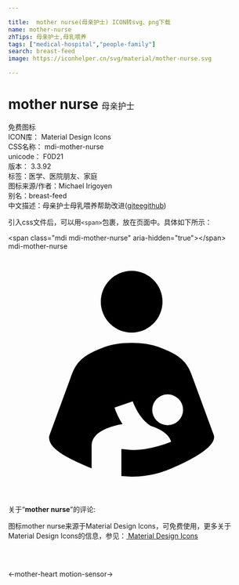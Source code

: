 ```yaml
---

title:  mother nurse(母亲护士) ICON转svg、png下载
name: mother-nurse
zhTips: 母亲护士,母乳喂养
tags: ["medical-hospital","people-family"]
search: breast-feed
image: https://iconhelper.cn/svg/material/mother-nurse.svg

---
```


# mother nurse  <small style="font-size: 60%;font-weight: 100">母亲护士</small>


<div class="detail-page">
<p>
<span><span class="badge-success badge">免费图标</span> </span>
<br/>
<span>
ICON库：
<span class="badge-secondary badge">Material Design Icons</span> 
</span>
<br/>
<span>
CSS名称：
<span class="badge-secondary badge">mdi-mother-nurse</span> 
</span>
<br/>
<span>
unicode：
<span class="badge-secondary badge">F0D21</span> 
<copy-btn content='F0D21' btn-title=""></copy-btn>
<copy-btn :content='String.fromCodePoint(parseInt("F0D21", 16))' btn-title="复制U"></copy-btn>
</span>
<br/>
<span>
版本：
<span class="badge-secondary badge">3.3.92</span> 
</span><br/><span>标签：<span class="badge-light badge"><router-link to="/tags/medical-hospital.html">医学、医院</router-link></span><span class="badge-light badge"><router-link to="/tags/people-family.html">朋友、家庭</router-link></span></span>
<br/>
<span>图标来源/作者：<span class="badge-light badge">Michael Irigoyen</span></span> 
<br/>
<span>别名：<span class="badge-light badge">breast-feed</span></span><br/><span class="zh-detail">中文描述：<span class="badge-primary badge">母亲护士</span><span class="badge-primary badge">母乳喂养</span><span class="help-link"><span>帮助改进</span>(<a href="https://gitee.com/liuwave/icon-helper/edit/master/json/material/mother-nurse.json" target="_blank" rel="noopener noreferrer">gitee</a><a href="https://github.com/liuwave/icon-helper/edit/master/json/material/mother-nurse.json" target="_blank" rel="noopener noreferrer">github</a></span>)</span><br/>
</p>
</div>
<div class="alert alert-dark">
  <i class="mdi mdi-mother-nurse mdi-48px"></i>
  <i class="mdi mdi-mother-nurse mdi-36px"></i>
  <i class="mdi mdi-mother-nurse mdi-24px"></i>
  <i class="mdi mdi-mother-nurse mdi-18px"></i>
</div>
<div>
  <p>引入css文件后，可以用<code>&lt;span&gt;</code>包裹，放在页面中。具体如下所示：    
  </p>
  <div class="alert alert-primary" style="font-size: 14px">
    &lt;span class="mdi mdi-mother-nurse" aria-hidden="true"&gt;&lt;/span&gt;
    <copy-btn content='<span class="mdi mdi-mother-nurse" aria-hidden="true"></span>'></copy-btn>
  </div>
  <div class="alert alert-secondary">
    <i class="mdi mdi-mother-nurse"
    style="font-size: 24px"
    aria-hidden="true"></i> mdi-mother-nurse
    <copy-btn content="mdi-mother-nurse" btn-title="复制图标名称"></copy-btn>
  </div>
</div>
<div id="svg" class="svg-wrap">
<svg xmlns="http://www.w3.org/2000/svg" viewBox="0 0 24 24"><path d="M12,2A3,3 0 0,1 15,5A3,3 0 0,1 12,8A3,3 0 0,1 9,5A3,3 0 0,1 12,2M20,18L18,12.56C17.65,11.57 17.34,10.71 16,10C14.62,9.3 13.62,9 12,9C10.37,9 9.38,9.3 8,10C6.66,10.71 6.35,11.57 6,12.56L4,18C3.68,19.35 6.36,20.44 8.11,21.19V19C8.11,18.05 8.97,17.38 10.69,16.97C10.85,16.93 11,16.91 11.12,16.89C10.58,16.07 10.36,15.34 10.34,15.28L12.11,14.68C12.12,14.7 12.63,16.27 13.84,17.06C14.05,17.13 14.26,17.21 14.46,17.3C15.23,17.64 15.69,18.08 15.84,18.61C14.5,19.14 13.22,19.41 12,19.41L11,19.31V21.94L12,22C13.37,22 14.67,21.72 15.89,21.19C17.64,20.44 20.25,19.13 20,18M15.5,17A1.5,1.5 0 0,1 14,15.5A1.5,1.5 0 0,1 15.5,14A1.5,1.5 0 0,1 17,15.5A1.5,1.5 0 0,1 15.5,17Z" /></svg>
</div>
<detail full-name='mdi-mother-nurse'></detail>
<div class="icon-detail__container">
<p>关于“<b>mother nurse</b>”的评论:</p>
</div>
<Vssue title="关于“mother nurse”的评论" />    
<div><p>图标mother nurse来源于Material Design Icons，可免费使用，更多关于 Material Design Icons的信息，参见：<a target="_blank" href="https://iconhelper.cn/material.html"> Material Design Icons</a>
</p></div>

<div style="padding:2rem 0 " class="page-nav"><p class="inner"><span class="prev">←<router-link to="/icon/mother-heart.html">mother-heart</router-link></span> <span class="next"><router-link to="/icon/motion-sensor.html">motion-sensor</router-link>→</span></p></div>

